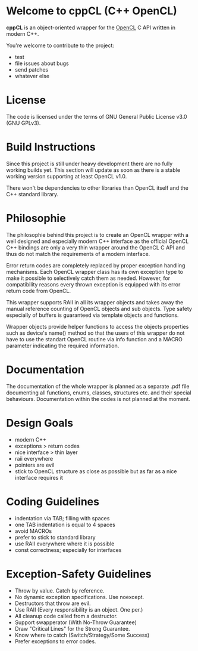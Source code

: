 Welcome to cppCL (C++ OpenCL)
=============================

**cppCL** is an object-oriented wrapper for the [OpenCL](http://www.khronos.org/opencl/) C API written in modern C++.

You're welcome to contribute to the project:
* test
* file issues about bugs
* send patches
* whatever else

License
=======

The code is licensed under the terms of GNU General Public License v3.0 (GNU GPLv3).

Build Instructions
==================

Since this project is still under heavy development there are no fully working builds yet.
This section will update as soon as there is a stable working version supporting at least OpenCL v1.0.

There won't be dependencies to other libraries than OpenCL itself and the C++ standard library.

Philosophie
===========

The philosophie behind this project is to create an OpenCL wrapper with a well designed and especially modern C++ interface as the official OpenCL C++ bindings are only a very thin wrapper around the OpenCL C API and thus do not match the requirements of a modern interface.

Error return codes are completely replaced by proper exception handling mechanisms.
Each OpenCL wrapper class has its own exception type to make it possible to selectively catch them as needed.
However, for compatibility reasons every thrown exception is equipped with its error return code from OpenCL.

This wrapper supports RAII in all its wrapper objects and takes away the manual reference counting of OpenCL objects and sub objects. Type safety especially of buffers is guaranteed via template objects and functions.

Wrapper objects provide helper functions to access the objects properties such as device's name() method so that the users of this wrapper do not have to use the standart OpenCL routine via info function and a MACRO parameter indicating the required information.

Documentation
=============

The documentation of the whole wrapper is planned as a separate .pdf file documenting all functions, enums, classes, structures etc. and their special behaviours. Documentation within the codes is not planned at the moment.

Design Goals
============

* modern C++
* exceptions > return codes
* nice interface > thin layer
* raii everywhere
* pointers are evil
* stick to OpenCL structure as close as possible but as far as a nice interface requires it


Coding Guidelines
=================

* indentation via TAB; filling with spaces
* one TAB indentation is equal to 4 spaces
* avoid MACROs
* prefer to stick to standard library
* use RAII everywhere where it is possible
* const correctness; especially for interfaces


Exception-Safety Guidelines
===========================

* Throw by value. Catch by reference.
* No dynamic exception specifications. Use noexcept.
* Destructors that throw are evil.
* Use RAII (Every responsibility is an object. One per.)
* All cleanup code called from a destructor.
* Support swapperator (With No-Throw Guarantee)
* Draw "Critical Lines" for the Strong Guarantee.
* Know where to catch (Switch/Strategy/Some Success)
* Prefer exceptions to error codes.
